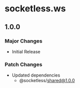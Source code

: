 # socketless.ws

## 1.0.0

### Major Changes

- Initial Release

### Patch Changes

- Updated dependencies
  - @socketless/shared@1.0.0

